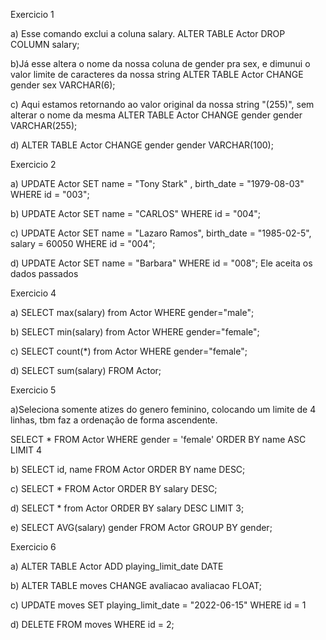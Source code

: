 Exercicio 1

a) Esse comando exclui a coluna salary.
 ALTER TABLE Actor DROP COLUMN salary;

b)Já esse altera o nome da nossa coluna de gender pra sex, e dimunui o valor limite de caracteres da nossa string
ALTER TABLE Actor CHANGE gender sex VARCHAR(6);

c) Aqui estamos retornando ao valor original da nossa string "(255)", sem alterar o nome da mesma
ALTER TABLE Actor CHANGE gender gender VARCHAR(255);

d) ALTER TABLE Actor CHANGE gender gender VARCHAR(100);

Exercicio 2

a)
UPDATE Actor
SET name = "Tony Stark" , birth_date = "1979-08-03"
WHERE id = "003";

b)
UPDATE Actor
SET name = "CARLOS"
WHERE id = "004";

c)
UPDATE Actor
SET name = "Lazaro Ramos", 
birth_date = "1985-02-5",
salary = 60050
WHERE id = "004";

d)
UPDATE Actor
SET name = "Barbara" 
WHERE id = "008";
Ele aceita os dados passados

Exercicio 4

a)
SELECT max(salary) from Actor
WHERE gender="male";

b)
SELECT min(salary) from Actor
WHERE gender="female";

c)
SELECT count(*) from Actor
WHERE gender="female";

d)
SELECT sum(salary) FROM Actor;

Exercicio 5

a)Seleciona somente atizes do genero feminino, colocando um limite de 4 linhas, tbm faz a ordenação de forma ascendente.

SELECT * FROM Actor
WHERE gender = 'female'
ORDER BY name ASC
LIMIT 4

b)
SELECT id, name FROM Actor
ORDER BY name DESC;

c)
SELECT * FROM Actor
ORDER BY salary DESC;

d)
SELECT * from Actor
ORDER BY salary DESC
LIMIT 3;

e)
SELECT AVG(salary) gender FROM Actor
GROUP BY gender;

Exercicio 6

a)
ALTER TABLE Actor ADD playing_limit_date DATE

b)
ALTER TABLE moves CHANGE avaliacao avaliacao FLOAT;

c)
UPDATE moves 
SET playing_limit_date = "2022-06-15"
WHERE id = 1

d)
DELETE FROM moves WHERE id = 2;